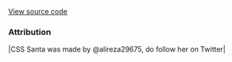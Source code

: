 [View source code](https://github.com/OMNIALowCode/omnia3-samples/blob/master/webcomponents/web-components/Santa/santa.js)


### Attribution

|CSS Santa was made by @alireza29675, do follow her on Twitter|